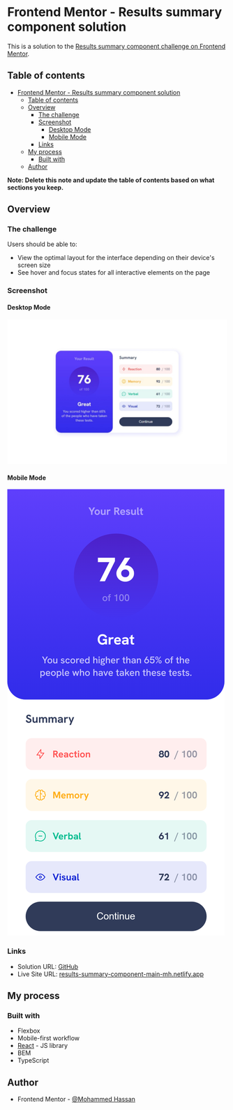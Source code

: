 # Frontend Mentor - Results summary component solution

This is a solution to the [Results summary component challenge on Frontend Mentor](https://www.frontendmentor.io/challenges/results-summary-component-CE_K6s0maV). 

## Table of contents

- [Frontend Mentor - Results summary component solution](#frontend-mentor---results-summary-component-solution)
  - [Table of contents](#table-of-contents)
  - [Overview](#overview)
    - [The challenge](#the-challenge)
    - [Screenshot](#screenshot)
      - [Desktop Mode](#desktop-mode)
      - [Mobile Mode](#mobile-mode)
    - [Links](#links)
  - [My process](#my-process)
    - [Built with](#built-with)
  - [Author](#author)

**Note: Delete this note and update the table of contents based on what sections you keep.**

## Overview

### The challenge

Users should be able to:

- View the optimal layout for the interface depending on their device's screen size
- See hover and focus states for all interactive elements on the page

### Screenshot

#### Desktop Mode

![](./screens/desktop.jpeg)

#### Mobile Mode

![](./screens/mobile.png)

### Links

- Solution URL: [GitHub](https://github.com/MrMohammedMath/results-summary-component-main.git)
- Live Site URL: [results-summary-component-main-mh.netlify.app](https://results-summary-component-main-mh.netlify.app/)
## My process

### Built with

- Flexbox
- Mobile-first workflow
- [React](https://reactjs.org/) - JS library
- BEM
- TypeScript

## Author

- Frontend Mentor - [@Mohammed Hassan](https://www.frontendmentor.io/profile/MrMohammedMath)

